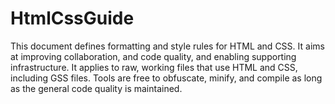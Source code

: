 # HtmlCssGuide
This document defines formatting and style rules for HTML and CSS. It aims at improving collaboration, and code quality, and enabling supporting infrastructure. It applies to raw, working files that use HTML and CSS, including GSS files. Tools are free to obfuscate, minify, and compile as long as the general code quality is maintained.
